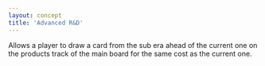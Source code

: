 ```yaml
---
layout: concept
title: 'Advanced R&D'
---
```


Allows a player to draw a card from the sub era ahead of the current one on the products track of the main board for the same cost as the current one. 
